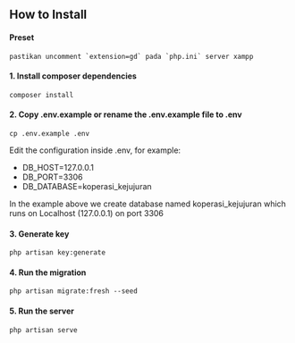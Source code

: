 ## How to Install

#### Preset
```
pastikan uncomment `extension=gd` pada `php.ini` server xampp
```

#### 1. Install composer dependencies
```
composer install
```

#### 2. Copy .env.example or rename the .env.example file to .env
```
cp .env.example .env
```
Edit the configuration inside .env, for example:
- DB_HOST=127.0.0.1
- DB_PORT=3306
- DB_DATABASE=koperasi_kejujuran

In the example above we create database named koperasi_kejujuran which runs on Localhost (127.0.0.1) on port 3306

#### 3. Generate key
```
php artisan key:generate
```

#### 4. Run the migration
```
php artisan migrate:fresh --seed
```

#### 5. Run the server
```
php artisan serve
```
